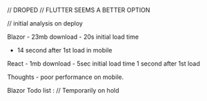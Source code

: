 // DROPED
// FLUTTER SEEMS A BETTER OPTION 


// initial analysis on deploy

Blazor - 23mb download - 20s initial load time 
- 14 second after 1st load in mobile

React -  1mb download - 5sec initial load time
1 second after 1st load 

Thoughts - poor performance on mobile.

Blazor Todo list :
// Temporarily on hold
